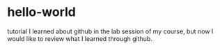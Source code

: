 # hello-world
tutorial
I learned about github in the lab session of my course, but now I would like to review what I learned through github.
